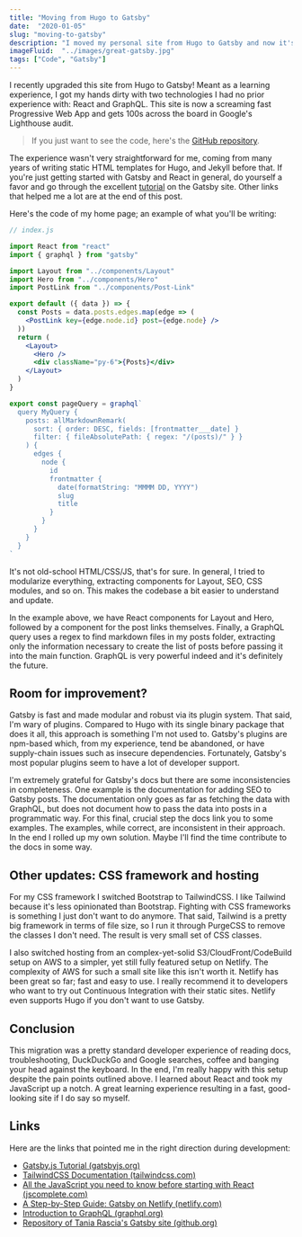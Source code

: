 ```yaml
---
title: "Moving from Hugo to Gatsby"
date:  "2020-01-05"
slug: "moving-to-gatsby"
description: "I moved my personal site from Hugo to Gatsby and now it's fast as hell."
imageFluid:  "../images/great-gatsby.jpg"
tags: ["Code", "Gatsby"]
---
```


I recently upgraded this site from Hugo to Gatsby! Meant as a learning experience, I got my hands dirty with two technologies I had no prior experience with: React and GraphQL. This site is now a screaming fast Progressive Web App and gets 100s across the board in Google's Lighthouse audit. 

> If you just want to see the code, here's the [GitHub repository](https://github.com/misterorion/misterorion.com). 

The experience wasn't very straightforward for me, coming from many years of writing static HTML templates for Hugo, and Jekyll before that. If you're just getting started with Gatsby and React in general, do yourself a favor and go through the excellent [tutorial](https://www.gatsbyjs.org/tutorial/) on the Gatsby site. Other links that helped me a lot are at the end of this post.

Here's the code of my home page; an example of what you'll be writing:

```jsx
// index.js

import React from "react"
import { graphql } from "gatsby"

import Layout from "../components/Layout"
import Hero from "../components/Hero"
import PostLink from "../components/Post-Link"

export default ({ data }) => {
  const Posts = data.posts.edges.map(edge => (
    <PostLink key={edge.node.id} post={edge.node} />
  ))
  return (
    <Layout>
      <Hero />
      <div className="py-6">{Posts}</div>
    </Layout>
  )
}

export const pageQuery = graphql`
  query MyQuery {
    posts: allMarkdownRemark(
      sort: { order: DESC, fields: [frontmatter___date] }
      filter: { fileAbsolutePath: { regex: "/(posts)/" } }
    ) {
      edges {
        node {
          id
          frontmatter {
            date(formatString: "MMMM DD, YYYY")
            slug
            title
          }
        }
      }
    }
  }
`
```

It's not old-school HTML/CSS/JS, that's for sure. In general, I tried to modularize everything, extracting components for Layout, SEO, CSS modules, and so on. This makes the codebase a bit easier to understand and update.

In the example above, we have React components for Layout and Hero, followed by a component for the post links themselves. Finally, a GraphQL query uses a regex to find markdown files in my posts folder, extracting only the information necessary to create the list of posts before passing it into the main function. GraphQL is very powerful indeed and it's definitely the future.

## Room for improvement?

Gatsby is fast and made modular and robust via its plugin system. That said, I'm wary of plugins. Compared to Hugo with its single binary package that does it all, this approach is something I'm not used to. Gatsby's plugins are npm-based which, from my experience, tend be abandoned, or have supply-chain issues such as insecure dependencies. Fortunately, Gatsby's most popular plugins seem to have a lot of developer support.

I'm extremely grateful for Gatsby's docs but there are some inconsistencies in completeness. One example is the documentation for adding SEO to Gatsby posts. The documentation only goes as far as fetching the data with GraphQL, but does not document how to pass the data into posts in a programmatic way. For this final, crucial step the docs link you to some examples. The examples, while correct, are inconsistent in their approach. In the end I rolled up my own solution. Maybe I'll find the time contribute to the docs in some way.

## Other updates: CSS framework and hosting

For my CSS framework I switched Bootstrap to TailwindCSS. I like Tailwind because it's less opinionated than Bootstrap. Fighting with CSS frameworks is something I just don't want to do anymore. That said, Tailwind is a pretty big framework in terms of file size, so I run it through PurgeCSS to remove the classes I don't need. The result is very small set of CSS classes.

I also switched hosting from an complex-yet-solid S3/CloudFront/CodeBuild setup on AWS to a simpler, yet still fully featured setup on Netlify. The complexity of AWS for such a small site like this isn't worth it. Netlify has been great so far; fast and easy to use. I really recommend it to developers who want to try out Continuous Integration with their static sites. Netlify even supports Hugo if you don't want to use Gatsby.

## Conclusion

This migration was a pretty standard developer experience of reading docs, troubleshooting, DuckDuckGo and Google searches, coffee and banging your head against the keyboard. In the end, I'm really happy with this setup despite the pain points outlined above. I learned about React and took my JavaScript up a notch. A great learning experience resulting in a fast, good-looking site if I do say so myself.

## Links

Here are the links that pointed me in the right direction during development:

- [Gatsby.js Tutorial (gatsbyjs.org)](https://www.gatsbyjs.org/tutorial/)
- [TailwindCSS Documentation (tailwindcss.com)](https://tailwindcss.com/docs/installation)
- [All the JavaScript you need to know before starting with React (jscomplete.com)](https://jscomplete.com/learn/javascript-for-react)
- [A Step-by-Step Guide: Gatsby on Netlify (netlify.com)](https://www.netlify.com/blog/2016/02/24/a-step-by-step-guide-gatsby-on-netlify/)
- [Introduction to GraphQL (graphql.org)](https://graphql.org/learn/)
- [Repository of Tania Rascia's Gatsby site (github.org)](https://github.com/taniarascia/taniarascia.com)
